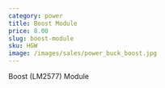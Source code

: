 ```yaml
---
category: power
title: Boost Module
price: 8.00
slug: boost-module
sku: HGW
image: /images/sales/power_buck_boost.jpg
---
```

Boost (LM2577) Module
